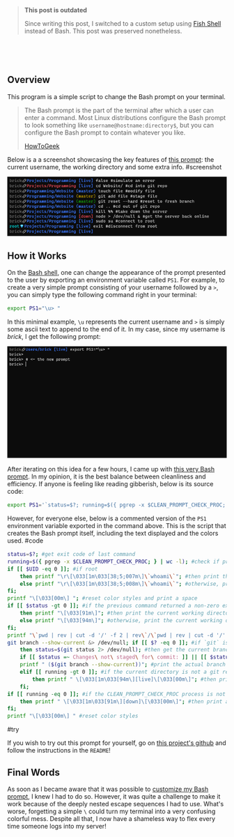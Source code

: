 > **This post is outdated**
>
> Since writing this post, I switched to a custom setup using [Fish Shell](../Fish-Shell-Setup/) instead of Bash. This post was preserved nonetheless.

&nbsp;

&nbsp;

## Overview

This program is a simple script to change the Bash prompt on your terminal.

> The Bash prompt is the part of the terminal after which a user can enter a command. Most Linux distributions configure the Bash prompt to look something like `username@hostname:directory$`, but you can configure the Bash prompt to contain whatever you like.
>
> [HowToGeek](https://www.howtogeek.com/307701/how-to-customize-and-colorize-your-bash-prompt/)

Below is a a screenshot showcasing the key features of [this prompt](https://github.com/Bricktech2000/Clean-Bash-Prompt): the current username, the working directory and some extra info.
#screenshot

![screenshot of the key features of the program](./screenshot.png)

## How it Works

On the [Bash shell](<https://en.wikipedia.org/wiki/Bash_(Unix_shell)>), one can change the appearance of the prompt presented to the user by exporting an environment variable called `PS1`. For example, to create a very simple prompt consisting of your username followed by a `>`, you can simply type the following command right in your terminal:

```bash
export PS1="\u> "
```

In this minimal example, `\u` represents the current username and `>` is simply some ascii text to append to the end of it. In my case, since my username is _brick_, I get the following prompt:

![example of a bash prompt](./screenshot2.png)

After iterating on this idea for a few hours, I came up with [this very Bash prompt](https://github.com/Bricktech2000/Clean-Bash-Prompt). In my opinion, it is the best balance between cleanliness and efficiency. If anyone is feeling like reading gibberish, below is its source code:

```bash
export PS1='`status=$?; running=$({ pgrep -x $CLEAN_PROMPT_CHECK_PROC; } | wc -l); if [[ $UID -eq 0 ]]; then printf "\r\[\033[1m\033[38;5;007m\]\`whoami\`"; else printf "\r\[\033[1m\033[38;5;008m\]\`whoami\`"; fi; printf "\[\033[00m\] "; if [[ $status -gt 0 ]]; then printf "\[\033[91m\]"; else printf "\[\033[94m\]"; fi; printf "\`pwd | rev | cut -d '/' -f 2 | rev\`/\`pwd | rev | cut -d '/' -f 1 | rev\`\[\033[00m\]"; git branch --show-current &> /dev/null; if [[ $? -eq 0 ]]; then status=$(git status 2> /dev/null); if [[ $status =~ Changes\ not\ staged\ for\ commit: ]] || [[ $status =~ Untracked\ files: ]]; then printf "\[\033[1m\033[38;5;166m\]"; elif [[ $status =~ Changes\ to\ be\ committed: ]]; then printf "\[\033[1m\033[38;5;040m\]"; else printf "\[\033[1m\033[94m\]"; fi; printf " ($(git branch --show-current))"; elif [[ running -gt 0 ]]; then printf " \[\033[1m\033[94m\][live]\[\033[00m\]"; fi; if [[ running -eq 0 ]]; then printf " \[\033[1m\033[91m\][down]\[\033[00m\]"; fi; printf "\[\033[00m\] "`' && export PS2=' ' && export LS_COLORS='ow=01;34;40'
```

However, for everyone else, below is a commented version of the `PS1` environment variable exported in the command above. This is the script that creates the Bash prompt itself, including the text displayed and the colors used.
#code

```bash
status=$?; #get exit code of last command
running=$({ pgrep -x $CLEAN_PROMPT_CHECK_PROC; } | wc -l); #check if process CLEAN_PROMPT_CHECK_PROC is running
if [[ $UID -eq 0 ]]; #if root
    then printf "\r\[\033[1m\033[38;5;007m\]\`whoami\`"; #then print the current user in bold light gray
    else printf "\r\[\033[1m\033[38;5;008m\]\`whoami\`"; #otherwise, print the current user in bold dark gray
fi;
printf "\[\033[00m\] "; #reset color styles and print a space
if [[ $status -gt 0 ]]; #if the previous command returned a non-zero exit code (error)
    then printf "\[\033[91m\]"; #then print the current working directory in red
    else printf "\[\033[94m\]"; #otherwise, print the current working directory in blue
fi;
printf "\`pwd | rev | cut -d '/' -f 2 | rev\`/\`pwd | rev | cut -d '/' -f 1 | rev\`\[\033[00m\]"; #print the actual current working directory and reset color styles
git branch --show-current &> /dev/null; if [[ $? -eq 0 ]]; #if `git` is installed and the current directory is a git repository
    then status=$(git status 2> /dev/null); #then get the current branch and print it in bold and in the right color
    if [[ $status =~ Changes\ not\ staged\ for\ commit: ]] || [[ $status =~ Untracked\ files: ]]; then printf "\[\033[1m\033[38;5;166m\]"; elif [[ $status =~ Changes\ to\ be\ committed: ]]; then printf "\[\033[1m\033[38;5;040m\]"; else printf "\[\033[1m\033[94m\]"; fi;
    printf " ($(git branch --show-current))"; #print the actual branch
    elif [[ running -gt 0 ]]; #if the current directory is not a git repository and the CLEAN_PROMPT_CHECK_PROC process is running
        then printf " \[\033[1m\033[94m\][live]\[\033[00m\]"; #then print a bold blue `[live]`
    fi;
if [[ running -eq 0 ]]; #if the CLEAN_PROMPT_CHECK_PROC process is not running
    then printf " \[\033[1m\033[91m\][down]\[\033[00m\]"; #then print a bold red `[down]`
fi;
printf "\[\033[00m\] " #reset color styles
```

#try

If you wish to try out this prompt for yourself, go on [this project's github](https://github.com/Bricktech2000/Clean-Bash-Prompt) and follow the instructions in the `README`!

## Final Words

As soon as I became aware that it was possible to [customize my Bash prompt](https://www.youtube.com/watch?v=C92eaq_bZR8), I knew I had to do so. However, it was quite a challenge to make it work because of the deeply nested escape sequences I had to use. What's worse, forgetting a simple `\` could turn my terminal into a very confusing colorful mess. Despite all that, I now have a shameless way to flex every time someone logs into my server!
